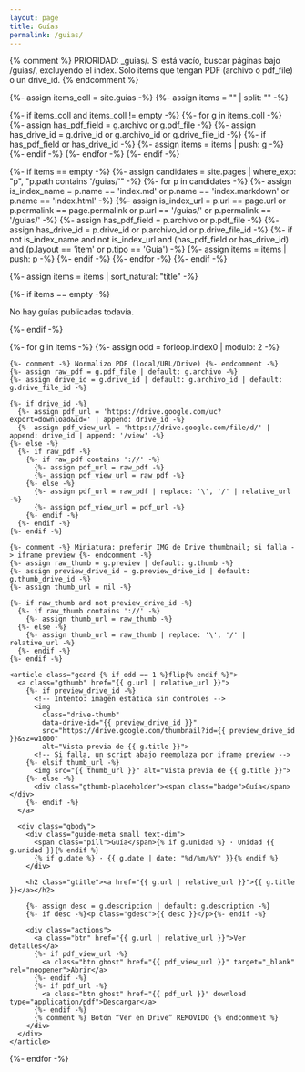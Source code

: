 ```yaml
---
layout: page
title: Guías
permalink: /guias/
---
```


{% comment %}
PRIORIDAD: _guias/. Si está vacío, buscar páginas bajo /guias/, excluyendo el index.
Solo ítems que tengan PDF (archivo o pdf_file) o un drive_id.
{% endcomment %}

{%- assign items_coll = site.guias -%}
{%- assign items = "" | split: "" -%}

{%- if items_coll and items_coll != empty -%}
  {%- for g in items_coll -%}
    {%- assign has_pdf_field = g.archivo or g.pdf_file -%}
    {%- assign has_drive_id  = g.drive_id or g.archivo_id or g.drive_file_id -%}
    {%- if has_pdf_field or has_drive_id -%}
      {%- assign items = items | push: g -%}
    {%- endif -%}
  {%- endfor -%}
{%- endif -%}

{%- if items == empty -%}
  {%- assign candidates = site.pages | where_exp: "p", "p.path contains '/guias/'" -%}
  {%- for p in candidates -%}
    {%- assign is_index_name = p.name == 'index.md' or p.name == 'index.markdown' or p.name == 'index.html' -%}
    {%- assign is_index_url  = p.url == page.url or p.permalink == page.permalink or p.url == '/guias/' or p.permalink == '/guias/' -%}
    {%- assign has_pdf_field = p.archivo or p.pdf_file -%}
    {%- assign has_drive_id  = p.drive_id or p.archivo_id or p.drive_file_id -%}
    {%- if not is_index_name and not is_index_url and (has_pdf_field or has_drive_id) and (p.layout == 'item' or p.tipo == 'Guía') -%}
      {%- assign items = items | push: p -%}
    {%- endif -%}
  {%- endfor -%}
{%- endif -%}

{%- assign items = items | sort_natural: "title" -%}

<section class="guides-alt">
  {%- if items == empty -%}
    <p class="text-dim">No hay guías publicadas todavía.</p>
  {%- endif -%}

  {%- for g in items -%}
    {%- assign odd = forloop.index0 | modulo: 2 -%}

    {%- comment -%} Normalizo PDF (local/URL/Drive) {%- endcomment -%}
    {%- assign raw_pdf = g.pdf_file | default: g.archivo -%}
    {%- assign drive_id = g.drive_id | default: g.archivo_id | default: g.drive_file_id -%}

    {%- if drive_id -%}
      {%- assign pdf_url = 'https://drive.google.com/uc?export=download&id=' | append: drive_id -%}
      {%- assign pdf_view_url = 'https://drive.google.com/file/d/' | append: drive_id | append: '/view' -%}
    {%- else -%}
      {%- if raw_pdf -%}
        {%- if raw_pdf contains '://' -%}
          {%- assign pdf_url = raw_pdf -%}
          {%- assign pdf_view_url = raw_pdf -%}
        {%- else -%}
          {%- assign pdf_url = raw_pdf | replace: '\', '/' | relative_url -%}
          {%- assign pdf_view_url = pdf_url -%}
        {%- endif -%}
      {%- endif -%}
    {%- endif -%}

    {%- comment -%} Miniatura: preferir IMG de Drive thumbnail; si falla -> iframe preview {%- endcomment -%}
    {%- assign raw_thumb = g.preview | default: g.thumb -%}
    {%- assign preview_drive_id = g.preview_drive_id | default: g.thumb_drive_id -%}
    {%- assign thumb_url = nil -%}

    {%- if raw_thumb and not preview_drive_id -%}
      {%- if raw_thumb contains '://' -%}
        {%- assign thumb_url = raw_thumb -%}
      {%- else -%}
        {%- assign thumb_url = raw_thumb | replace: '\', '/' | relative_url -%}
      {%- endif -%}
    {%- endif -%}

    <article class="gcard {% if odd == 1 %}flip{% endif %}">
      <a class="gthumb" href="{{ g.url | relative_url }}">
        {%- if preview_drive_id -%}
          <!-- Intento: imagen estática sin controles -->
          <img
            class="drive-thumb"
            data-drive-id="{{ preview_drive_id }}"
            src="https://drive.google.com/thumbnail?id={{ preview_drive_id }}&sz=w1000"
            alt="Vista previa de {{ g.title }}">
          <!-- Si falla, un script abajo reemplaza por iframe preview -->
        {%- elsif thumb_url -%}
          <img src="{{ thumb_url }}" alt="Vista previa de {{ g.title }}">
        {%- else -%}
          <div class="gthumb-placeholder"><span class="badge">Guía</span></div>
        {%- endif -%}
      </a>

      <div class="gbody">
        <div class="guide-meta small text-dim">
          <span class="pill">Guía</span>{% if g.unidad %} · Unidad {{ g.unidad }}{% endif %}
          {% if g.date %} · {{ g.date | date: "%d/%m/%Y" }}{% endif %}
        </div>

        <h2 class="gtitle"><a href="{{ g.url | relative_url }}">{{ g.title }}</a></h2>

        {%- assign desc = g.descripcion | default: g.description -%}
        {%- if desc -%}<p class="gdesc">{{ desc }}</p>{%- endif -%}

        <div class="actions">
          <a class="btn" href="{{ g.url | relative_url }}">Ver detalles</a>
          {%- if pdf_view_url -%}
            <a class="btn ghost" href="{{ pdf_view_url }}" target="_blank" rel="noopener">Abrir</a>
          {%- endif -%}
          {%- if pdf_url -%}
            <a class="btn ghost" href="{{ pdf_url }}" download type="application/pdf">Descargar</a>
          {%- endif -%}
          {% comment %} Botón “Ver en Drive” REMOVIDO {% endcomment %}
        </div>
      </div>
    </article>
  {%- endfor -%}
</section>

<script>
/* Reemplaza miniaturas de Drive que fallen por un iframe preview (con controles) */
document.querySelectorAll('img.drive-thumb').forEach(function(img){
  img.addEventListener('error', function(){
    var id = img.getAttribute('data-drive-id');
    if (!id) return;
    var ifr = document.createElement('iframe');
    ifr.className = 'gthumb-iframe';
    ifr.src = 'https://drive.google.com/file/d/' + id + '/preview';
    ifr.allow = 'autoplay';
    img.replaceWith(ifr);
  }, { once: true });
});
</script>
